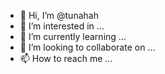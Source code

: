 - 👋 Hi, I’m @tunahah
- 👀 I’m interested in ...
- 🌱 I’m currently learning ...
- 💞️ I’m looking to collaborate on ...
- 📫 How to reach me ...

<!---
tunahah/tunahah is a ✨ special ✨ repository because its `README.md` (this file) appears on your GitHub profile.
You can click the Preview link to take a look at your changes.
--->
